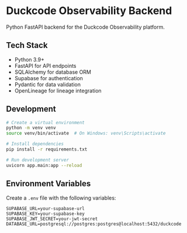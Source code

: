 # Duckcode Observability Backend

Python FastAPI backend for the Duckcode Observability platform.

## Tech Stack

- Python 3.9+
- FastAPI for API endpoints
- SQLAlchemy for database ORM
- Supabase for authentication
- Pydantic for data validation
- OpenLineage for lineage integration

## Development

```bash
# Create a virtual environment
python -m venv venv
source venv/bin/activate  # On Windows: venv\Scripts\activate

# Install dependencies
pip install -r requirements.txt

# Run development server
uvicorn app.main:app --reload
```

## Environment Variables

Create a `.env` file with the following variables:

```
SUPABASE_URL=your-supabase-url
SUPABASE_KEY=your-supabase-key
SUPABASE_JWT_SECRET=your-jwt-secret
DATABASE_URL=postgresql://postgres:postgres@localhost:5432/duckcode
```
